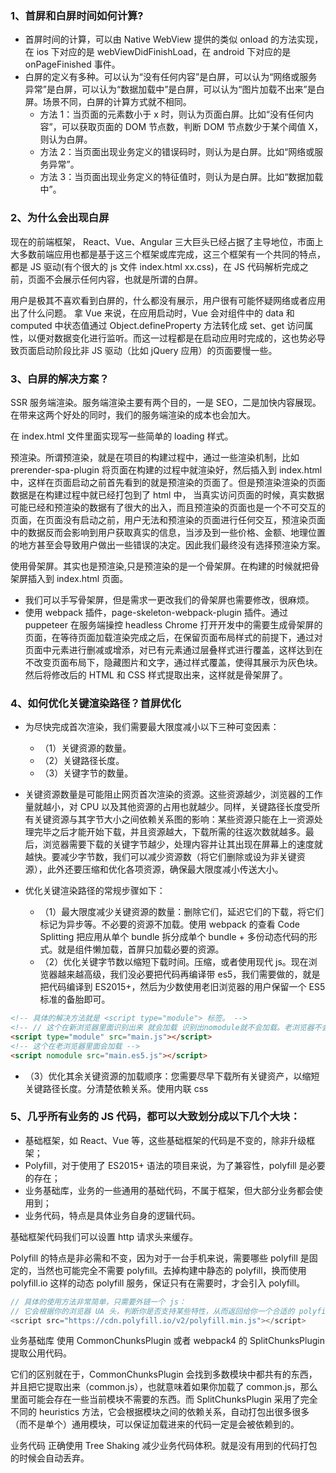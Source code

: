 ### 1、首屏和白屏时间如何计算?

- 首屏时间的计算，可以由 Native WebView 提供的类似 onload 的方法实现，在 ios 下对应的是 webViewDidFinishLoad，在 android 下对应的是 onPageFinished 事件。
- 白屏的定义有多种。可以认为“没有任何内容”是白屏，可以认为“网络或服务异常”是白屏，可以认为“数据加载中”是白屏，可以认为“图片加载不出来”是白屏。场景不同，白屏的计算方式就不相同。
  - 方法 1：当页面的元素数小于 x 时，则认为页面白屏。比如“没有任何内容”，可以获取页面的 DOM 节点数，判断 DOM 节点数少于某个阈值 X，则认为白屏。
  - 方法 2：当页面出现业务定义的错误码时，则认为是白屏。比如“网络或服务异常”。
  - 方法 3：当页面出现业务定义的特征值时，则认为是白屏。比如“数据加载中”。

### 2、为什么会出现白屏

现在的前端框架， React、Vue、Angular 三大巨头已经占据了主导地位，市面上大多数前端应用也都是基于这三个框架或库完成，这三个框架有一个共同的特点，都是 JS 驱动(有个很大的 js 文件 index.html xx.css)，在 JS 代码解析完成之前，页面不会展示任何内容，也就是所谓的白屏。

用户是极其不喜欢看到白屏的，什么都没有展示，用户很有可能怀疑网络或者应用出了什么问题。 拿 Vue 来说，在应用启动时，Vue 会对组件中的 data 和 computed 中状态值通过 Object.defineProperty 方法转化成 set、get 访问属性，以便对数据变化进行监听。而这一过程都是在启动应用时完成的，这也势必导致页面启动阶段比非 JS 驱动（比如 jQuery 应用）的页面要慢一些。

### 3、白屏的解决方案？

SSR 服务端渲染。服务端渲染主要有两个目的，一是 SEO，二是加快内容展现。 在带来这两个好处的同时，我们的服务端渲染的成本也会加大。

在 index.html 文件里面实现写一些简单的 loading 样式。

预渲染。所谓预渲染，就是在项目的构建过程中，通过一些渲染机制，比如 prerender-spa-plugin 将页面在构建的过程中就渲染好，然后插入到 index.html 中，这样在页面启动之前首先看到的就是预渲染的页面了。但是预渲染渲染的页面数据是在构建过程中就已经打包到了 html 中， 当真实访问页面的时候，真实数据可能已经和预渲染的数据有了很大的出入，而且预渲染的页面也是一个不可交互的页面，在页面没有启动之前，用户无法和预渲染的页面进行任何交互，预渲染页面中的数据反而会影响到用户获取真实的信息，当涉及到一些价格、金额、地理位置的地方甚至会导致用户做出一些错误的决定。因此我们最终没有选择预渲染方案。

使用骨架屏。其实也是预渲染,只是预渲染的是一个骨架屏。在构建的时候就把骨架屏插入到 index.html 页面。

- 我们可以手写骨架屏，但是需求一更改我们的骨架屏也需要修改，很麻烦。
- 使用 webpack 插件，page-skeleton-webpack-plugin 插件。通过 puppeteer 在服务端操控 headless Chrome 打开开发中的需要生成骨架屏的页面，在等待页面加载渲染完成之后，在保留页面布局样式的前提下，通过对页面中元素进行删减或增添，对已有元素通过层叠样式进行覆盖，这样达到在不改变页面布局下，隐藏图片和文字，通过样式覆盖，使得其展示为灰色块。然后将修改后的 HTML 和 CSS 样式提取出来，这样就是骨架屏了。

### 4、如何优化关键渲染路径？首屏优化

- 为尽快完成首次渲染，我们需要最大限度减小以下三种可变因素：

  - （1）关键资源的数量。
  - （2）关键路径长度。
  - （3）关键字节的数量。

- 关键资源数量是可能阻止网页首次渲染的资源。这些资源越少，浏览器的工作量就越小，对 CPU 以及其他资源的占用也就越少。同样，关键路径长度受所有关键资源与其字节大小之间依赖关系图的影响：某些资源只能在上一资源处理完毕之后才能开始下载，并且资源越大，下载所需的往返次数就越多。最后，浏览器需要下载的关键字节越少，处理内容并让其出现在屏幕上的速度就越快。要减少字节数，我们可以减少资源数（将它们删除或设为非关键资源），此外还要压缩和优化各项资源，确保最大限度减小传送大小。

- 优化关键渲染路径的常规步骤如下：
  - （1）最大限度减少关键资源的数量：删除它们，延迟它们的下载，将它们标记为异步等。不必要的资源不加载。使用 webpack 的查看 Code Splitting 把应用从单个 bundle 拆分成单个 bundle + 多份动态代码的形式。就是组件懒加载，首屏只加载必要的资源。
  - （2）优化关键字节数以缩短下载时间。压缩，或者使用现代 js。现在浏览器越来越高级，我们没必要把代码再编译带 es5，我们需要做的，就是把代码编译到 ES2015+，然后为少数使用老旧浏览器的用户保留一个 ES5 标准的备胎即可。

```html
<!-- 具体的解决方法就是 <script type="module"> 标签。 -->
<!-- // 这个在新浏览器里面识别出来 就会加载 识别出nomodule就不会加载。老浏览器不会加载 -->
<script type="module" src="main.js"></script>
<!-- 这个在老浏览器里面会加载 -->
<script nomodule src="main.es5.js"></script>
```

- （3）优化其余关键资源的加载顺序：您需要尽早下载所有关键资产，以缩短关键路径长度。分清楚依赖关系。使用内联 css

### 5、几乎所有业务的 JS 代码，都可以大致划分成以下几个大块：

- 基础框架，如 React、Vue 等，这些基础框架的代码是不变的，除非升级框架；
- Polyfill，对于使用了 ES2015+ 语法的项目来说，为了兼容性，polyfill 是必要的存在；
- 业务基础库，业务的一些通用的基础代码，不属于框架，但大部分业务都会使用到；
- 业务代码，特点是具体业务自身的逻辑代码。

基础框架代码我们可以设置 http 请求头来缓存。

Polyfill 的特点是非必需和不变，因为对于一台手机来说，需要哪些 polyfill 是固定的，当然也可能完全不需要 polyfill。去掉构建中静态的 polyfill，换而使用 polyfill.io 这样的动态 polyfill 服务，保证只有在需要时，才会引入 polyfill。

```js
// 具体的使用方法非常简单，只需要外链一个 js：
// 它会根据你的浏览器 UA 头，判断你是否支持某些特性，从而返回给你一个合适的 polyfill。
<script src="https://cdn.polyfill.io/v2/polyfill.min.js"></script>
```

业务基础库 使用 CommonChunksPlugin 或者 webpack4 的 SplitChunksPlugin 提取公用代码。

它们的区别就在于，CommonChunksPlugin 会找到多数模块中都共有的东西，并且把它提取出来（common.js），也就意味着如果你加载了 common.js，那么里面可能会存在一些当前模块不需要的东西。而 SplitChunksPlugin 采用了完全不同的 heuristics 方法，它会根据模块之间的依赖关系，自动打包出很多很多（而不是单个）通用模块，可以保证加载进来的代码一定是会被依赖到的。

业务代码 正确使用 Tree Shaking 减少业务代码体积。就是没有用到的代码打包的时候会自动丢弃。
